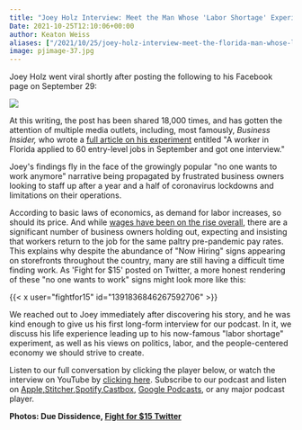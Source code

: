 ```yaml
---
title: "Joey Holz Interview: Meet the Man Whose 'Labor Shortage' Experiment Went Viral"
Date: 2021-10-25T12:10:06+00:00
author: Keaton Weiss
aliases: ["/2021/10/25/joey-holz-interview-meet-the-florida-man-whose-labor-shortage-experiment-went-viral"]
image: pjimage-37.jpg
---
```


Joey Holz went viral shortly after posting the following to his Facebook page on September 29:

![](screen-shot-2021-10-25-at-7.53.49-am.png)

At this writing, the post has been shared 18,000 times, and has gotten the attention of multiple media outlets, including, most famously, *Business Insider,* who wrote a [full article on his experiment](https://www.businessinsider.com/worker-applied-to-60-jobs-got-one-interview-labor-shortage-2021-10) entitled "A worker in Florida applied to 60 entry-level jobs in September and got one interview."

Joey's findings fly in the face of the growingly popular "no one wants to work anymore" narrative being propagated by frustrated business owners looking to staff up after a year and a half of coronavirus lockdowns and limitations on their operations.

According to basic laws of economics, as demand for labor increases, so should its price. And while [wages have been on the rise overall](https://www.theguardian.com/business/2021/oct/10/us-small-businesses-wages-gene-marks), there are a significant number of business owners holding out, expecting and insisting that workers return to the job for the same paltry pre-pandemic pay rates. This explains why despite the abundance of "Now Hiring" signs appearing on storefronts throughout the country, many are still having a difficult time finding work. As 'Fight for \$15' posted on Twitter, a more honest rendering of these "no one wants to work" signs might look more like this:

{{< x user="fightfor15" id="1391836846267592706" >}}

We reached out to Joey immediately after discovering his story, and he was kind enough to give us his first long-form interview for our podcast. In it, we discuss his life experience leading up to his now-famous "labor shortage" experiment, as well as his views on politics, labor, and the people-centered economy we should strive to create.

Listen to our full conversation by clicking the player below, or watch the interview on YouTube by [clicking here](https://www.youtube.com/watch?v=-KqCt2J9trU&t). Subscribe to our podcast and listen on [Apple,](https://podcasts.apple.com/us/podcast/due-dissidence/id1457244081)[Stitcher](https://www.stitcher.com/podcast/due-dissidence)[,](https://podcasts.apple.com/us/podcast/due-dissidence/id1457244081)[Spotify](https://open.spotify.com/show/3jDky0r8Cg0vlYuORwWhaE)[,](https://podcasts.apple.com/us/podcast/due-dissidence/id1457244081)[Castbox](https://castbox.fm/channel/Due-Dissidence%7D-id2086184?country=us)[,](https://podcasts.apple.com/us/podcast/due-dissidence/id1457244081) [Google Podcasts](https://podcasts.google.com/feed/aHR0cHM6Ly9mZWVkcy5zb3VuZGNsb3VkLmNvbS91c2Vycy9zb3VuZGNsb3VkOnVzZXJzOjYwNjI5Njg0NC9zb3VuZHMucnNz), or any major podcast player.

**Photos: Due Dissidence, [Fight for $15 Twitter](https://twitter.com/fightfor15/status/1391836846267592706)**
